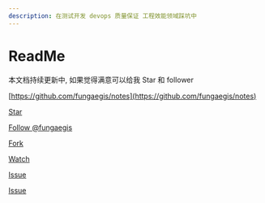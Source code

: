 ```yaml
---
description: 在测试开发 devops 质量保证 工程效能领域踩坑中
---
```


# ReadMe

本文档持续更新中, 如果觉得满意可以给我 Star 和 follower

[https://github.com/fungaegis/notes](https://github.com/fungaegis/notes)


<a class="github-button" href="https://github.com/fungaegis/notes" data-size="large" aria-label="Star fungaegis/notes on GitHub">Star</a>

<a class="github-button" href="https://github.com/fungaegis" data-size="large" aria-label="Follow @fungaegis on GitHub">Follow @fungaegis</a>

<a class="github-button" href="https://github.com/fungaegis/notes/fork" data-size="large" aria-label="Fork fungaegis/notes on GitHub">Fork</a>

<a class="github-button" href="https://github.com/fungaegis/notes/subscription" data-size="large" aria-label="Watch fungaegis/notes on GitHub">Watch</a>

<a class="github-button" href="https://github.com/fungaegis/notes/issues" data-size="large" aria-label="Issue fungaegis/notes on GitHub">Issue</a>


<a class="github-button" href="https://github.com/fungaegis/notes/issues" data-size="large" data-show-count="true" aria-label="Issue fungaegis/notes on GitHub">Issue</a>